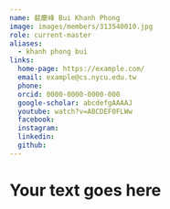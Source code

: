 ```yaml
---
name: 裴慶峰 Bui Khanh Phong 
image: images/members/313540010.jpg 
role: current-master
aliases:
  - khanh phong bui
links:
  home-page: https://example.com/
  email: example@cs.nycu.edu.tw
  phone: 
  orcid: 0000-0000-0000-000
  google-scholar: abcdefgAAAAJ
  youtube: watch?v=ABCDEF0FLWw
  facebook:
  instagram:
  linkedin:
  github:
---
```

# Your text goes here
